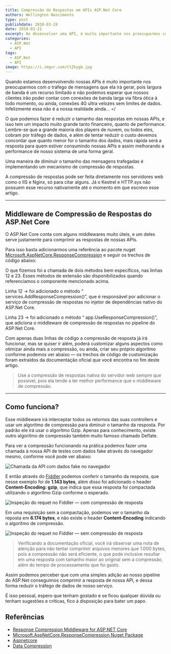 ```yaml
---
title: Compressão de Respostas em APIs ASP.Net Core
authors: Wellington Nascimento
type: post
publishdate: 2018-03-28
date: 2018-03-21
excerpt: Ao desenvolver uma API, é muito importante nos preocuparmos com o tráfego de mensagens gerado, pois largura de banda é um recurso limitado.
categories:
  - ASP.Net
  - API
tags:
  - ASP.Net
  - API
image: https://i.imgur.com/CtZkygb.jpg
---
```


Quando estamos desenvolvendo nossas APIs é muito importante nos preocuparmos com
o tráfego de mensagens que ela irá gerar, pois largura de banda é um recurso
limitado e não podemos esperar que nossos clientes irão poder contar com
conexões de banda larga via fibra ótica à todo momento, ou ainda, conexões 4G
ultra velozes sem limites de dados. Infelizmente essa não é a nossa realidade
ainda... =/

O que podemos fazer é reduzir o tamanho das respostas em nossas APIs, e isso tem
um impacto muito grande tanto financeiro, quanto de performance. Lembre-se que a
grande maioria dos players de nuvem, ou todos eles, cobram por tráfego de dados,
e além de tentar reduzir o custo devemos concordar que quanto menor for o
tamanho dos dados, mais rápida será a resposta para quem estiver consumindo
nossas APIs e assim melhorando a performance de nosso sistema de uma forma
geral.

Uma maneira de diminuir o tamanho das mensagens trafegadas é implementando um
mecanismo de compressão de respostas.

A compressão de respostas pode ser feita diretamente nos servidores web como o
IIS e Nginx, só para citar alguns. Já o Kestrel e HTTP.sys não possuem esse
recurso nativamente até o momento em que escrevo esse artigo.

---

## Middleware de Compressão de Respostas do ASP.Net Core

O ASP.Net Core conta com alguns middlewares muito úteis, e um deles serve
justamente para comprimir as respostas de nossas APIs.

Para isso basta adicionarmos uma referência ao pacote nuget
[Microsoft.AspNetCore.ResponseCompression](https://www.nuget.org/packages/Microsoft.AspNetCore.ResponseCompression/)
e seguir os trechos de código abaixo:

<script src="https://gist.github.com/wellingtonjhn/79b9e47b7576d0fa9dfedba7d1696131.js"></script>

O que fizemos foi a chamada de dois métodos bem específicos, nas linhas 12 e 23.
Esses métodos de extensão são disponibilizados quando referenciamos o componente
mencionado acima.

Linha 12 → foi adicionado o método “ services.AddResponseCompression()”, que é
responsável por adicionar o serviço de compressão de respostas no injetor de
dependências nativo do ASP.Net Core.

Linha 23 → foi adicionado o método “ app.UseResponseCompression()”, que adiciona
o middleware de compressão de respostas no pipeline do ASP.Net Core.

Com apenas duas linhas de código a compressão de resposta já irá funcionar, mas
se quiser ir além, poderá customizar alguns aspectos como otimizar ainda mais a
compressão, ou ainda, criar seu próprio algorítmo conforme podemos ver abaixo —
os trechos de código de customização foram extraídos da documentação oficial que
você encontra no fim deste artigo.

<script src="https://gist.github.com/wellingtonjhn/a15306d95a161328cbec404e356a446c.js"></script>

> Use a compressão de respostas nativa do servidor web sempre que possível, pois
> ela tende a ter melhor performance que o middleware de compressão.

---

## Como funciona?

Esse middleware irá interceptar todos os retornos das suas controllers e usar um
algorítmo de compressão para diminuir o tamanho da resposta. Por padrão ele irá
usar o algorítmo Gzip. Apenas para conhecimento, existe outro algorítmo de
compressão também muito famoso chamado Deflate.

Para ver a compressão funcionando na prática podemos fazer uma chamada à nossa
API de testes com dados fake através do navegador mesmo, conforme você pode ver
abaixo:

![Chamada da API com dados fake no navegador](https://i.imgur.com/wMlWHGD.png)

E então através do [Fiddler](https://www.telerik.com/fiddler) podemos conferir o
tamanho da resposta, que nesse exemplo foi de **1.143 bytes**, além disso foi
adicionado o header **Content-Encoding: gzip**, que indica que essa resposta foi
compactada utilizando o algorítmo Gzip conforme o esperado.

![Inspeção do requet no Fiddler — com compressão de resposta](https://i.imgur.com/uslwiCb.png)

Em uma requisição sem a compactação, podemos ver o tamanho da reposta em **6.174
bytes**, e não existe o header **Content-Encoding** indicando o algoritmo de
compressão.

![Inspeção do requet no Fiddler — sem compressão de resposta](https://i.imgur.com/9gvAumF.png)

> Verificando a documentação oficial, você irá observar uma nota de atenção para
> não tentar comprimir arquivos menores que 1.000 bytes, pois a compressão não
será eficiente, o que pode inclusive resultar em uma resposta com tamanho maior
ao original sem a compressão, além do tempo de processamento que foi gasto.

Assim podemos perceber que com uma simples adição ao nosso pipeline do ASP.Net
conseguimos comprimir a resposta de nossa API, e dessa forma reduzir o tráfego
de dados de nosso serviço.

É isso pessoal, espero que tenham gostado e se ficou qualquer dúvida ou tenham
sugestões e críticas, fico à disposição para bater um papo.


## Referências

- [Response Compression Middleware for ASP.NET Core](https://docs.microsoft.com/en-us/aspnet/core/performance/response-compression?tabs=aspnetcore2x)<br>
- [Microsoft.AspNetCore.ResponseCompression Nuget Package](https://www.nuget.org/packages/Microsoft.AspNetCore.ResponseCompression/)
- [Aspnetcore](https://medium.com/tag/aspnetcore?source=post)
- [Data Compression](https://medium.com/tag/data-compression?source=post)
